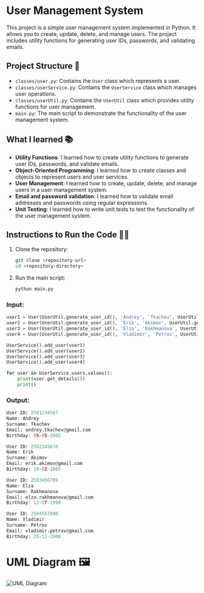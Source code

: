 # User Management System 

This project is a simple user management system implemented in Python. It allows you to create, update, delete, and manage users. The project includes utility functions for generating user IDs, passwords, and validating emails.

## Project Structure 📂

- `classes/user.py`: Contains the `User` class which represents a user.
- `classes/userService.py`: Contains the `UserService` class which manages user operations.
- `classes/userUtil.py`: Contains the `UserUtil` class which provides utility functions for user management.
- `main.py`: The main script to demonstrate the functionality of the user management system.

## What I learned 📚

- **Utility Functions**: I learned how to create utility functions to generate user IDs, passwords, and validate emails.
- **Object-Oriented Programming**: I learned how to create classes and objects to represent users and user services.
- **User Management**: I learned how to create, update, delete, and manage users in a user management system.
- **Email and password validation**: I learned how to validate email addresses and passwords using regular expressions.
- **Unit Testing**: I learned how to write unit tests to test the functionality of the user management system.

## Instructions to Run the Code 🏃‍♂️

1. Clone the repository:
    ```sh
    git clone <repository-url>
    cd <repository-directory>
    ```

2. Run the main script:
    ```sh
    python main.py
    ```

### Input:
```python
user1 = User(UserUtil.generate_user_id(), 'Andrey', 'Tkachev', UserUtil.generate_email('Andrey', 'Tkachev','gmail.com'), UserUtil.generate_password(), '05-05-2002')
user2 = User(UserUtil.generate_user_id(), 'Erik', 'Akimov', UserUtil.generate_email('Erik', 'Akimov', 'gmail.com'), UserUtil.generate_password(), '18-02-2005')
user3 = User(UserUtil.generate_user_id(), 'Elza', 'Rakhmanova', UserUtil.generate_email('Elza', 'Rakhmanova', 'gmail.com'), UserUtil.generate_password(), '13-07-1999')
user4 = User(UserUtil.generate_user_id(), 'Vladimir', 'Petrov', UserUtil.generate_email('Vladimir', 'Petrov', 'gmail.com'), UserUtil.generate_password(), '25-12-2000')

UserService().add_user(user1)
UserService().add_user(user2)
UserService().add_user(user3)
UserService().add_user(user4)

for user in UserService.users.values():
    print(user.get_details())
    print()
```

### Output:
```python
User ID: 2501234567
Name: Andrey
Surname: Tkachev
Email: andrey.tkachev@gmail.com
Birthday: 05-05-2002

User ID: 2502345678
Name: Erik
Surname: Akimov
Email: erik.akimov@gmail.com
Birthday: 18-02-2005

User ID: 2503456789
Name: Elza
Surname: Rakhmanova
Email: elza.rakhmanova@gmail.com
Birthday: 13-07-1999

User ID: 2504567890
Name: Vladimir
Surname: Petrov
Email: vladimir.petrov@gmail.com
Birthday: 25-12-2000
```

# UML Diagram 🖼️
![UML Diagram](https://i.ibb.co/mFyLNCcD/UML-1.jpg)
